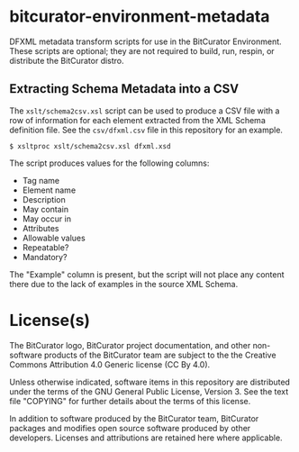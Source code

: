 bitcurator-environment-metadata
===============================

DFXML metadata transform scripts for use in the BitCurator Environment. These scripts are optional; they are not required to build, run, respin, or distribute the BitCurator distro.

## Extracting Schema Metadata into a CSV

The `xslt/schema2csv.xsl` script can be used to produce a CSV file with
a row of information for each element extracted from the XML Schema definition file.
See the `csv/dfxml.csv` file in this repository for an example.

```
$ xsltproc xslt/schema2csv.xsl dfxml.xsd
```

The script produces values for the following columns:

* Tag name
* Element name
* Description
* May contain
* May occur in
* Attributes
* Allowable values
* Repeatable?
* Mandatory?

The "Example" column is present, but the script will not place any content
there due to the lack of examples in the source XML Schema.

# License(s)

The BitCurator logo, BitCurator project documentation, and other non-software products of the BitCurator team are subject to the the Creative Commons Attribution 4.0 Generic license (CC By 4.0).

Unless otherwise indicated, software items in this repository are distributed under the terms of the GNU General Public License, Version 3. See the text file "COPYING" for further details about the terms of this license.

In addition to software produced by the BitCurator team, BitCurator packages and modifies open source software produced by other developers. Licenses and attributions are retained here where applicable.

